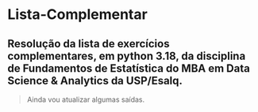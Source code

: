 # Lista-Complementar
 ## Resolução da lista de exercícios complementares, em python 3.18, da disciplina de Fundamentos de Estatística do MBA em Data Science & Analytics da USP/Esalq.
 > Ainda vou atualizar algumas saídas.
